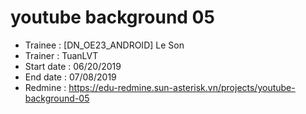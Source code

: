 # youtube background 05

+ Trainee : [DN_OE23_ANDROID] Le Son
+ Trainer : TuanLVT
+ Start date : 06/20/2019
+ End date : 07/08/2019
+ Redmine : https://edu-redmine.sun-asterisk.vn/projects/youtube-background-05
